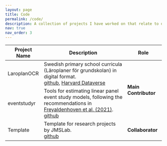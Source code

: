 ```yaml
---
layout: page
title: Code
permalink: /code/
description: A collection of projects I have worked on that relate to development of software and data.
nav: true
nav_order: 3
---
```


<table>
    <thead>
        <tr>
            <th>Project Name</th>
            <th>Description</th>
            <th>Role</th>
        </tr>
    </thead>
    <tbody>
        <tr>
            <td>LaroplanOCR</td>
            <td>Swedish primary school curricula (Läroplaner för grundskolan) in digital format.<br><a href="https://github.com/JMSLab/LaroplanOCR">github</a>, <a href="https://dataverse.harvard.edu/dataset.xhtml?persistentId=doi:10.7910/DVN/EEPBEU">Harvard Dataverse</a></td>
            <td rowspan="2"><b>Main Contributor</b></td>
        </tr>
        <tr>
            <td>eventstudyr</td>
            <td>Tools for estimating linear panel event study models, following the recommendations in <a href="https://www.nber.org/papers/w29170">Freyaldenhoven et al. (2021)</a>.<br><a href="https://github.com/JMSLab/eventstudyr">github</a></td>
        </tr>
        <tr>
            <td>Template</td>
            <td>Template for research projects by JMSLab.<br><a href="https://github.com/JMSLab/Template">github</a></td>
            <td><b>Collaborator</b></td>
        </tr>
    </tbody>
</table>


